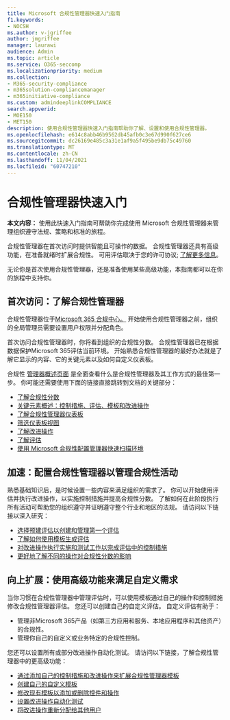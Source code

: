 ```yaml
---
title: Microsoft 合规性管理器快速入门指南
f1.keywords:
- NOCSH
ms.author: v-jgriffee
author: jmgriffee
manager: laurawi
audience: Admin
ms.topic: article
ms.service: O365-seccomp
ms.localizationpriority: medium
ms.collection:
- M365-security-compliance
- m365solution-compliancemanager
- m365initiative-compliance
ms.custom: admindeeplinkCOMPLIANCE
search.appverid:
- MOE150
- MET150
description: 使用合规性管理器快速入门指南帮助你了解、设置和使用合规性管理器。
ms.openlocfilehash: e614c8abb46b9562db45afb0c3e67d990f627ce6
ms.sourcegitcommit: dc26169e485c3a31e1af9a5f495be9db75c49760
ms.translationtype: MT
ms.contentlocale: zh-CN
ms.lasthandoff: 11/04/2021
ms.locfileid: "60747210"
---
```

# <a name="compliance-manager-quickstart"></a>合规性管理器快速入门

**本文内容：** 使用此快速入门指南可帮助你完成使用 Microsoft 合规性管理器来管理组织遵守法规、策略和标准的旅程。

合规性管理器在首次访问时提供智能且可操作的数据。 合规性管理器还具有高级功能，在准备就绪时扩展合规性。 可用评估取决于您的许可协议; [了解更多信息](/office365/servicedescriptions/microsoft-365-service-descriptions/microsoft-365-tenantlevel-services-licensing-guidance/microsoft-365-security-compliance-licensing-guidance)。

无论你是首次使用合规性管理器，还是准备使用某些高级功能，本指南都可以在你的旅程中支持你。

## <a name="first-visit-get-to-know-compliance-manager"></a>首次访问：了解合规性管理器

合规性管理器位于<a href="https://go.microsoft.com/fwlink/p/?linkid=2077149" target="_blank">Microsoft 365 合规中心。</a> 开始使用合规性管理器之前，组织的全局管理员需要[](compliance-manager-setup.md#set-user-permissions-and-assign-roles)设置用户权限并分配角色。

首次访问合规性管理器时，你将看到组织的合规性分数。 合规性管理器已在根据数据保护Microsoft 365评估当前环境。 开始熟悉合规性管理器的最好办法就是了解它显示的内容、它的关键元素以及如何自定义仪表板。

合规性 [管理器概述页面](compliance-manager.md) 是全面查看什么是合规性管理器及其工作方式的最佳第一步。 你可能还需要使用下面的链接直接跳转到文档的关键部分：

- [了解合规性分数](compliance-manager.md#understanding-your-compliance-score)
- [关键元素概述：控制措施、评估、模板和改进操作](compliance-manager.md#key-elements-controls-assessments-templates-improvement-actions)
- [了解合规性管理器仪表板](compliance-manager-setup.md#understand-the-compliance-manager-dashboard)
- [筛选仪表板视图](compliance-manager-setup.md#filtering-your-dashboard-view)
- [了解改进操作](compliance-manager-setup.md#improvement-actions-page)
- [了解评估](compliance-manager.md#assessments)
- [使用 Microsoft 合规性配置管理器快速扫描环境](compliance-manager-mcca.md)

## <a name="ramping-up-configure-compliance-manager-to-manage-your-compliance-activities"></a>加速：配置合规性管理器以管理合规性活动

熟悉基础知识后，是时候设置一些内容来满足组织的需求了。 你可以开始使用评估并执行改进操作，以实施控制措施并提高合规性分数。 了解如何在此阶段执行所有活动可帮助您的组织遵守并证明遵守整个行业和地区的法规。 请访问以下链接以深入研究：

- [选择预建评估以创建和管理第一个评估](compliance-manager-assessments.md)
- [了解如何使用模板生成评估](compliance-manager-templates.md)
- [对改进操作执行实施和测试工作以完成评估中的控制措施](compliance-manager-improvement-actions.md)
- [更好地了解不同的操作对合规性分数的影响](compliance-score-calculation.md)

## <a name="scaling-up-use-advanced-functionality-to-meet-your-custom-needs"></a>向上扩展：使用高级功能来满足自定义需求

当你习惯在合规性管理器中管理评估时，可以使用模板通过自己的操作和控制措施修改合规性管理器评估。 您还可以创建自己的自定义评估。 自定义评估有助于：

- 管理非Microsoft 365产品（如第三方应用和服务、本地应用程序和其他资产）的合规性。
- 管理你自己的自定义或业务特定的合规性控制。

您还可以设置所有或部分改进操作自动化测试。 请访问以下链接，了解合规性管理器中的更高级功能：

- [通过添加自己的控制措施和改进操作来扩展合规性管理器模板](compliance-manager-templates-extend.md)
- [创建自己的自定义模板](compliance-manager-templates-create.md)
- [修改现有模板以添加或删除控件和操作](compliance-manager-templates-modify.md)
- [设置改进操作自动化测试](compliance-manager-setup.md#set-up-automated-testing)
- [将改进操作重新分配给其他用户](compliance-manager-setup.md#reassign-improvement-actions-to-another-user)